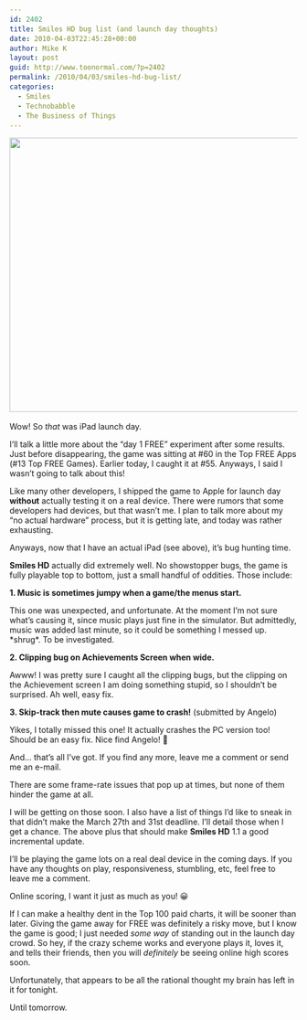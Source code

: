 ```yaml
---
id: 2402
title: Smiles HD bug list (and launch day thoughts)
date: 2010-04-03T22:45:28+00:00
author: Mike K
layout: post
guid: http://www.toonormal.com/?p=2402
permalink: /2010/04/03/smiles-hd-bug-list/
categories:
  - Smiles
  - Technobabble
  - The Business of Things
---
```

[<img src="/wp-content/uploads/2010/04/RealiPad-640x480.jpg" alt="" title="RealiPad" width="640" height="480" class="aligncenter size-large wp-image-2403" srcset="http://blog.toonormal.com/wp-content/uploads/2010/04/RealiPad-640x480.jpg 640w, http://blog.toonormal.com/wp-content/uploads/2010/04/RealiPad-450x337.jpg 450w, http://blog.toonormal.com/wp-content/uploads/2010/04/RealiPad.jpg 1277w" sizes="(max-width: 640px) 100vw, 640px" />](/wp-content/uploads/2010/04/RealiPad.jpg)

Wow! So _that_ was iPad launch day.

I&#8217;ll talk a little more about the &#8220;day 1 FREE&#8221; experiment after some results. Just before disappearing, the game was sitting at #60 in the Top FREE Apps (#13 Top FREE Games). Earlier today, I caught it at #55. Anyways, I said I wasn&#8217;t going to talk about this!

Like many other developers, I shipped the game to Apple for launch day **without** actually testing it on a real device. There were rumors that some developers had devices, but that wasn&#8217;t me. I plan to talk more about my &#8220;no actual hardware&#8221; process, but it is getting late, and today was rather exhausting.

Anyways, now that I have an actual iPad (see above), it&#8217;s bug hunting time.

**Smiles HD** actually did extremely well. No showstopper bugs, the game is fully playable top to bottom, just a small handful of oddities. Those include:

**1. Music is sometimes jumpy when a game/the menus start.**
  
This one was unexpected, and unfortunate. At the moment I&#8217;m not sure what&#8217;s causing it, since music plays just fine in the simulator. But admittedly, music was added last minute, so it could be something I messed up. \*shrug\*. To be investigated.

**2. Clipping bug on Achievements Screen when wide.**
  
Awww! I was pretty sure I caught all the clipping bugs, but the clipping on the Achievement screen I am doing something stupid, so I shouldn&#8217;t be surprised. Ah well, easy fix.

**3. Skip-track then mute causes game to crash!** (submitted by Angelo)
  
Yikes, I totally missed this one! It actually crashes the PC version too! Should be an easy fix. Nice find Angelo! 🙂

And&#8230; that&#8217;s all I&#8217;ve got. If you find any more, leave me a comment or send me an e-mail.

There are some frame-rate issues that pop up at times, but none of them hinder the game at all.

I will be getting on those soon. I also have a list of things I&#8217;d like to sneak in that didn&#8217;t make the March 27th and 31st deadline. I&#8217;ll detail those when I get a chance. The above plus that should make **Smiles HD** 1.1 a good incremental update.

I&#8217;ll be playing the game lots on a real deal device in the coming days. If you have any thoughts on play, responsiveness, stumbling, etc, feel free to leave me a comment.

Online scoring, I want it just as much as you! 😀

If I can make a healthy dent in the Top 100 paid charts, it will be sooner than later. Giving the game away for FREE was definitely a risky move, but I know the game is good; I just needed _some way_ of standing out in the launch day crowd. So hey, if the crazy scheme works and everyone plays it, loves it, and tells their friends, then you will _definitely_ be seeing online high scores soon.

Unfortunately, that appears to be all the rational thought my brain has left in it for tonight.

Until tomorrow.